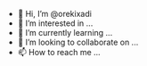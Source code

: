 - 👋 Hi, I’m @orekixadi
- 👀 I’m interested in ...
- 🌱 I’m currently learning ...
- 💞️ I’m looking to collaborate on ...
- 📫 How to reach me ...

<!---
orekixadi/orekixadi is a ✨ special ✨ repository because its `README.md` (this file) appears on your GitHub profile.
You can click the Preview link to take a look at your changes.
--->
